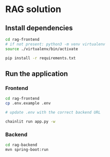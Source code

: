 # RAG solution

## Install dependencies

```bash
cd rag-frontend
# if not present: python3 -m venv virtualenv
source ./virtualenv/bin/activate

pip install -r requirements.txt
```

## Run the application

### Frontend

```bash
cd rag-frontend
cp .env.example .env

# update .env with the correct backend URL

chainlit run app.py -w
```

### Backend

```bash
cd rag-backend
mvn spring-boot:run
```
